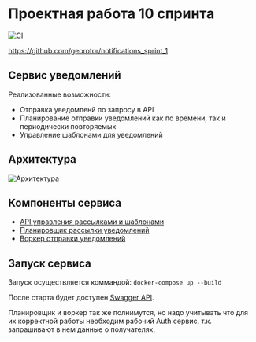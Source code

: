 # Проектная работа 10 спринта

[![CI](https://github.com/georotor/notifications_sprint_1/actions/workflows/code_style.yml/badge.svg)](https://github.com/georotor/notifications_sprint_1/actions/workflows/code_style.yml)

https://github.com/georotor/notifications_sprint_1

## Сервис уведомлений

Реализованные возможности:
- Отправка уведомленй по запросу в API
- Планирование отправки уведомлений как по времени, так и периодически повторяемых
- Управление шаблонами для уведомлений

## Архитектура
![Архитектура](https://github.com/georotor/notifications_sprint_1/blob/main/docs/schema.png?raw=true)

## Компоненты сервиса
- [API управления рассылками и шаблонами](https://github.com/georotor/notifications_sprint_1/tree/main/api)
- [Планировщик рассылки уведомлений](https://github.com/georotor/notifications_sprint_1/tree/main/scheduler)
- [Воркер отправки уведомлений](https://github.com/georotor/notifications_sprint_1/tree/main/worker)

## Запуск сервиса

Запуск осуществляется коммандой: `docker-compose up --build`

После старта будет доступен [Swagger API](http://127.0.0.1/api/openapi).

Планировщик и воркер так же полнимутся, но надо учитывать что для их корректной работы необходим рабочий Auth сервис, т.к. запрашивают в нем данные о получателях.
